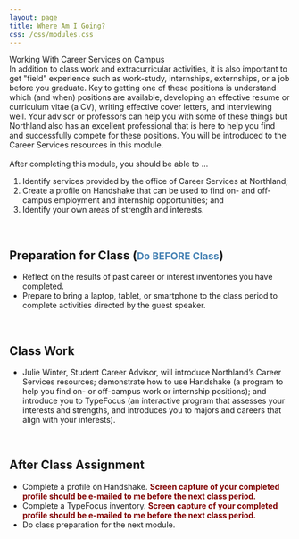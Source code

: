 ```yaml
---
layout: page
title: Where Am I Going?
css: /css/modules.css
---
```


<div class="panel-group">
  <div class="panel panel-primary">
    <div class="panel-heading">Working With Career Services on Campus</div>
    <div class="panel-body">In addition to class work and extracurricular activities, it is also important to get "field" experience such as work-study, internships, externships, or a job before you graduate. Key to getting one of these positions is understand which (and when) positions are available, developing an effective resume or curriculum vitae (a CV), writing effective cover letters, and interviewing well. Your advisor or professors can help you with some of these things but Northland also has an excellent professional that is here to help you find and successfully compete for these positions. You will be introduced to the Career Services resources in this module.
<br><br>
After completing this module, you should be able to ...

<ol>
  <li>Identify services provided by the office of Career Services at Northland;</li>
  <li>Create a profile on Handshake that can be used to find on- and off-campus employment and internship opportunities; and</li>
  <li>Identify your own areas of strength and interests. </li>
</ol>
    </div>
  </div>
</div>

&nbsp;

## Preparation for Class (<span style="font-size:smaller; color:SteelBlue;">Do BEFORE Class</span>)

* Reflect on the results of past career or interest inventories you have completed.
* Prepare to bring a laptop, tablet, or smartphone to the class period to complete activities directed by the guest speaker.

&nbsp;

## Class Work

* Julie Winter, Student Career Advisor, will introduce Northland’s Career Services resources; demonstrate how to use Handshake (a program to help you find on- or off-campus work or internship positions); and introduce you to TypeFocus (an interactive program that assesses your interests and strengths, and introduces you to majors and careers that align with your interests).

&nbsp;

## After Class Assignment

* Complete a profile on Handshake. <span style="color:Maroon; font-weight:bold;">Screen capture of your completed profile should be e-mailed to me before the next class period.</span>
* Complete a TypeFocus inventory. <span style="color:Maroon; font-weight:bold;">Screen capture of your completed profile should be e-mailed to me before the next class period.</span>
* Do class preparation for the next module.
